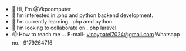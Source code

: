- 👋 Hi, I’m @Vkpcomputer
- 👀 I’m interested in .php and python backend development.
- 🌱 I’m currently learning ..php amd python.
- 💞️ I’m looking to collaborate on ..php laravel.
- 📫 How to reach me ...
E-mail- vinaypatel7024@gmail.com
Whatsapp no.- 9179264716

<!---
Vkpcomputer/Vkpcomputer is a ✨ special ✨ repository because its `README.md` (this file) appears on your GitHub profile.
You can click the Preview link to take a look at your changes.
--->
